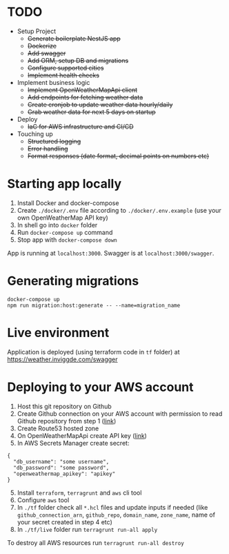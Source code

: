 # TODO

- Setup Project
  - ~~Generate boilerplate NestJS app~~
  - ~~Dockerize~~
  - ~~Add swagger~~
  - ~~Add ORM, setup DB and migrations~~
  - ~~Configure supported cities~~
  - ~~Implement health checks~~
- Implement business logic
  - ~~Implement OpenWeatherMapApi client~~
  - ~~Add endpoints for fetching weather data~~
  - ~~Create cronjob to update weather data hourly/daily~~
  - ~~Grab weather data for next 5 days on startup~~
- Deploy
  - ~~IaC for AWS infrastructure and CI/CD~~
- Touching up
  - ~~Structured logging~~
  - ~~Error handling~~
  - ~~Format responses (date format, decimal points on numbers etc)~~

# Starting app locally

1. Install Docker and docker-compose
2. Create `./docker/.env` file according to `./docker/.env.example` (use your own OpenWeatherMap API key)
3. In shell go into `docker` folder
4. Run `docker-compose up` command
5. Stop app with `docker-compose down`

App is running at `localhost:3000`. Swagger is at `localhost:3000/swagger`.

# Generating migrations

```
docker-compose up
npm run migration:host:generate -- --name=migration_name
```

# Live environment

Application is deployed (using terraform code in `tf` folder) at https://weather.inviggde.com/swagger

# Deploying to your AWS account

1. Host this git repository on Github
2. Create Github connection on your AWS account with permission to read Github repository from step 1 ([link](https://console.aws.amazon.com/codesuite/settings/connections))
3. Create Route53 hosted zone
4. On OpenWeatherMapApi create API key ([link](https://home.openweathermap.org/api_keys))
5. In AWS Secrets Manager create secret:

```
{
  "db_username": "some username",
  "db_password": "some password",
  "openweathermap_apikey": "apikey"
}
```

5. Install `terraform`, `terragrunt` and `aws` cli tool
6. Configure `aws` tool
7. In `./tf` folder check all `*.hcl` files and update inputs if needed (like `github_connection_arn`, `github_repo`, `domain_name`, `zone_name`, name of your secret created in step 4 etc)
8. In `./tf/live` folder run `terragrunt run-all apply`

To destroy all AWS resources run `terragrunt run-all destroy`
